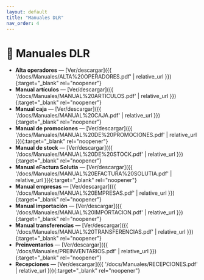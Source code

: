 ```yaml
---
layout: default
title: "Manuales DLR"
nav_order: 4
---
```


# 📄 Manuales DLR

- **Alta operadores** — [Ver/descargar]({{ '/docs/Manuales/ALTA%20OPERADORES.pdf' | relative_url }}){:target="_blank" rel="noopener"}
- **Manual artículos** — [Ver/descargar]({{ '/docs/Manuales/MANUAL%20ARTICULOS.pdf' | relative_url }}){:target="_blank" rel="noopener"}
- **Manual caja** — [Ver/descargar]({{ '/docs/Manuales/MANUAL%20CAJA.pdf' | relative_url }}){:target="_blank" rel="noopener"}
- **Manual de promociones** — [Ver/descargar]({{ '/docs/Manuales/MANUAL%20DE%20PROMOCIONES.pdf' | relative_url }}){:target="_blank" rel="noopener"}
- **Manual de stock** — [Ver/descargar]({{ '/docs/Manuales/MANUAL%20DE%20STOCK.pdf' | relative_url }}){:target="_blank" rel="noopener"}
- **Manual eFactura Solutia** — [Ver/descargar]({{ '/docs/Manuales/MANUAL%20EFACTURA%20SOLUTIA.pdf' | relative_url }}){:target="_blank" rel="noopener"}
- **Manual empresas** — [Ver/descargar]({{ '/docs/Manuales/MANUAL%20EMPRESAS.pdf' | relative_url }}){:target="_blank" rel="noopener"}
- **Manual importación** — [Ver/descargar]({{ '/docs/Manuales/MANUAL%20IMPORTACION.pdf' | relative_url }}){:target="_blank" rel="noopener"}
- **Manual transferencias** — [Ver/descargar]({{ '/docs/Manuales/MANUAL%20TRANSFERENCIAS.pdf' | relative_url }}){:target="_blank" rel="noopener"}
- **Preinventarios** — [Ver/descargar]({{ '/docs/Manuales/PREINVENTARIOS.pdf' | relative_url }}){:target="_blank" rel="noopener"}
- **Recepciones** — [Ver/descargar]({{ '/docs/Manuales/RECEPCIONES.pdf' | relative_url }}){:target="_blank" rel="noopener"}
